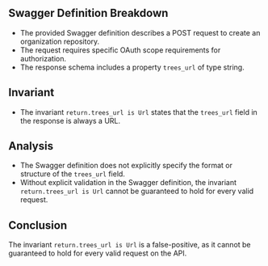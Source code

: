 ## Swagger Definition Breakdown
- The provided Swagger definition describes a POST request to create an organization repository.
- The request requires specific OAuth scope requirements for authorization.
- The response schema includes a property `trees_url` of type string.

## Invariant
- The invariant `return.trees_url is Url` states that the `trees_url` field in the response is always a URL.

## Analysis
- The Swagger definition does not explicitly specify the format or structure of the `trees_url` field.
- Without explicit validation in the Swagger definition, the invariant `return.trees_url is Url` cannot be guaranteed to hold for every valid request.

## Conclusion
The invariant `return.trees_url is Url` is a false-positive, as it cannot be guaranteed to hold for every valid request on the API.
